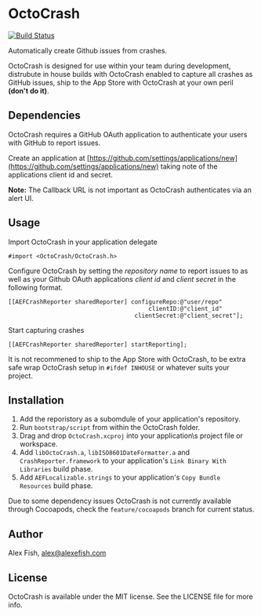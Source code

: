# OctoCrash

[![Build Status](https://api.travis-ci.org/alexfish/octocrash.png?branch=master,develop)](https://travis-ci.org/alexfish/octocrash)

Automatically create Github issues from crashes. 

OctoCrash is designed for use within your team during development, distrubute in house builds with OctoCrash enabled to capture all crashes as GitHub issues, ship to the App Store with OctoCrash at your own peril **(don't do it)**.

## Dependencies

OctoCrash requires a GitHub OAuth application to authenticate your users with GitHub to report issues. 

Create an application at [https://github.com/settings/applications/new](https://github.com/settings/applications/new) taking note of the applications client id and secret. 

**Note:** The Callback URL is not important as OctoCrash authenticates via an alert UI.

## Usage

Import OctoCrash in your application delegate

    #import <OctoCrash/OctoCrash.h>

Configure OctoCrash by setting the *repository name* to report issues to as well as your Github OAuth applications *client id* and *client secret* in the following format. 

    [[AEFCrashReporter sharedReporter] configureRepo:@"user/repo"
                                            clientID:@"client_id"
                                        clientSecret:@"client_secret"];

Start capturing crashes

    [[AEFCrashReporter sharedReporter] startReporting];

It is not recommened to ship to the App Store with OctoCrash, to be extra safe wrap OctoCrash setup in `#ifdef INHOUSE` or whatever suits your project. 

## Installation

1. Add the reporistory as a subomdule of your application's repository.
2. Run `bootstrap/script` from within the OctoCrash folder.
3. Drag and drop `OctoCrash.xcproj` into your application\s project file or workspace.
4. Add `libOctoCrash.a`, `libISO8601DateFormatter.a` and `CrashReporter.framework` to your application's `Link Binary With Libraries` build phase. 
5. Add `AEFLocalizable.strings` to your application's `Copy Bundle Resources` build phase.

Due to some dependency issues OctoCrash is not currently available through Cocoapods, check the `feature/cocoapods` branch for current status.

## Author

Alex Fish, alex@alexefish.com

## License

OctoCrash is available under the MIT license. See the LICENSE file for more info.

